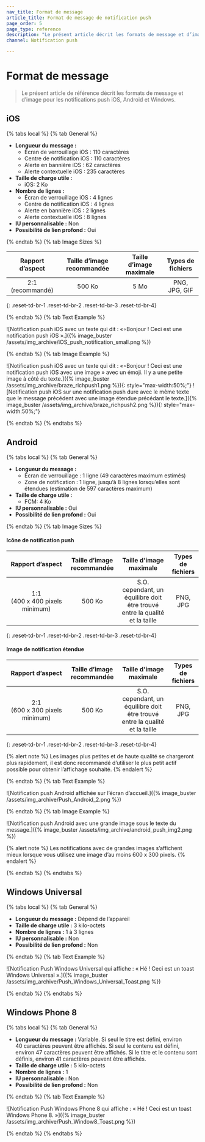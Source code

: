 ```yaml
---
nav_title: Format de message
article_title: Format de message de notification push
page_order: 5
page_type: reference
description: "Le présent article décrit les formats de message et d’image pour les notifications push iOS, Android et Windows."
channel: Notification push

---
```


# Format de message

> Le présent article de référence décrit les formats de message et d’image pour les notifications push iOS, Android et Windows.

## iOS

{% tabs local %}
{% tab General %}

- **Longueur du message :**
  - Écran de verrouillage iOS : 110 caractères
  - Centre de notification iOS : 110 caractères
  - Alerte en bannière iOS : 62 caractères
  - Alerte contextuelle iOS : 235 caractères
- **Taille de charge utile :**
  - iOS: 2 Ko
- **Nombre de lignes :**
  - Écran de verrouillage iOS : 4 lignes
  - Centre de notification iOS : 4 lignes
  - Alerte en bannière iOS : 2 lignes
  - Alerte contextuelle iOS : 8 lignes
- **IU personnalisable :** Non
- **Possibilité de lien profond :** Oui

{% endtab %}
{% tab Image Sizes %}

|    Rapport d’aspect   | Taille d’image recommandée | Taille d’image maximale |   Types de fichiers  |
|:-----------------:|:----------------------:|:------------------:|:-------------:|
| 2:1 (recommandé) |          500 Ko         |         5 Mo        | PNG, JPG, GIF |
{: .reset-td-br-1 .reset-td-br-2 .reset-td-br-3 .reset-td-br-4}

{% endtab %}
{% tab Text Example %}

![Notification push iOS avec un texte qui dit : «∘Bonjour ! Ceci est une notification push iOS ».]({% image_buster /assets/img_archive/iOS_push_notification_small.png %})

{% endtab %}
{% tab Image Example %}

![Notification push iOS avec un texte qui dit : «∘Bonjour ! Ceci est une notification push iOS avec une image » avec un émoji. Il y a une petite image à côté du texte.]({% image_buster /assets/img_archive/braze_richpush1.png %}){: style="max-width:50%;"}
![Notification push iOS sur une notification push dure avec le même texte que le message précédent avec une image étendue précédant le texte.]({% image_buster /assets/img_archive/braze_richpush2.png %}){: style="max-width:50%;"}

{% endtab %}
{% endtabs %}

## Android

{% tabs local %}
{% tab General %}

- **Longueur du message :**
  - Écran de verrouillage : 1 ligne (49 caractères maximum estimés)
  - Zone de notification : 1 ligne, jusqu’à 8 lignes lorsqu’elles sont étendues (estimation de 597 caractères maximum)
- **Taille de charge utile :**
  - FCM: 4 Ko
- **IU personnalisable :** Oui
- **Possibilité de lien profond :** Oui

{% endtab %}
{% tab Image Sizes %}

#### Icône de notification push

|         Rapport d’aspect         | Taille d’image recommandée |                         Taille d’image maximale                         | Types de fichiers |
|:----------------------------:|:----------------------:|:------------------------------------------------------------------:|:----------:|
| 1:1 (400 x 400 pixels minimum) |          500 Ko         | S.O. cependant, un équilibre doit être trouvé entre la qualité et la taille |  PNG, JPG  |
{: .reset-td-br-1 .reset-td-br-2 .reset-td-br-3 .reset-td-br-4}

#### Image de notification étendue

|         Rapport d’aspect         | Taille d’image recommandée |                         Taille d’image maximale                         | Types de fichiers |
|:----------------------------:|:----------------------:|:------------------------------------------------------------------:|:----------:|
| 2:1 (600 x 300 pixels minimum) |          500 Ko         | S.O. cependant, un équilibre doit être trouvé entre la qualité et la taille |  PNG, JPG  |
{: .reset-td-br-1 .reset-td-br-2 .reset-td-br-3 .reset-td-br-4}

{% alert note %}
Les images plus petites et de haute qualité se chargeront plus rapidement, il est donc recommandé d’utiliser le plus petit actif possible pour obtenir l’affichage souhaité.
{% endalert %}

{% endtab %}
{% tab Text Example %}

![Notification push Android affichée sur l’écran d’accueil.]({% image_buster /assets/img_archive/Push_Android_2.png %})

{% endtab %}
{% tab Image Example %}

![Notification push Android avec une grande image sous le texte du message.]({% image_buster /assets/img_archive/android_push_img2.png %})

{% alert note %}
Les notifications avec de grandes images s’affichent mieux lorsque vous utilisez une image d’au moins 600 x 300 pixels.
{% endalert %}

{% endtab %}
{% endtabs %}

## Windows Universal

{% tabs local %}
{% tab General %}

- **Longueur du message :** Dépend de l’appareil
- **Taille de charge utile :** 3 kilo-octets
- **Nombre de lignes :** 1 à 3 lignes
- **IU personnalisable :** Non
- **Possibilité de lien profond :** Non

{% endtab %}
{% tab Text Example %}

![Notification Push Windows Universal qui affiche : « Hé ! Ceci est un toast Windows Universal ».]({% image_buster /assets/img_archive/Push_Windows_Universal_Toast.png %})

{% endtab %}
{% endtabs %}

## Windows Phone 8

{% tabs local %}
{% tab General %}

- **Longueur du message :** Variable. Si seul le titre est défini, environ 40 caractères peuvent être affichés. Si seul le contenu est défini, environ 47 caractères peuvent être affichés. Si le titre et le contenu sont définis, environ 41 caractères peuvent être affichés.
- **Taille de charge utile :** 5 kilo-octets
- **Nombre de lignes :** 1
- **IU personnalisable :** Non
- **Possibilité de lien profond :** Non

{% endtab %}
{% tab Text Example %}

![Notification Push Windows Phone 8 qui affiche : « Hé ! Ceci est un toast Windows Phone 8. »]({% image_buster /assets/img_archive/Push_Window8_Toast.png %})

{% endtab %}
{% endtabs %}

